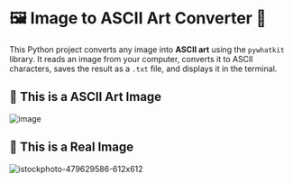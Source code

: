 # 🖼️ Image to ASCII Art Converter 🎨

This Python project converts any image into **ASCII art** using the `pywhatkit` library. 
It reads an image from your computer, converts it to ASCII characters, saves the result as a `.txt` file, and displays it in the terminal.

## 📸 This is a ASCII Art Image
![image](https://github.com/user-attachments/assets/2055e1ae-a09c-40f6-a772-07e7da8b84d8)

## 📸 This is a Real Image
![istockphoto-479629586-612x612](https://github.com/user-attachments/assets/ca5732c8-0c1c-4562-9555-baf7fe6cdb5d)


